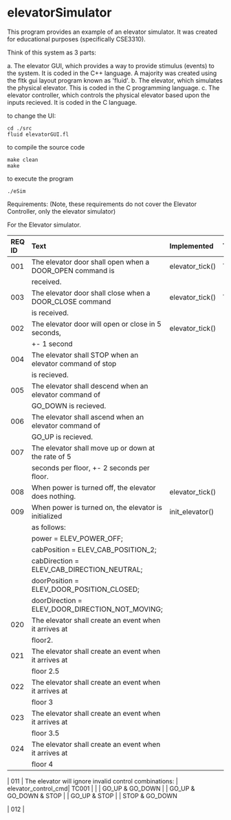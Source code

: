# elevatorSimulator

This program provides an example of an elevator simulator.  It was created
for educational purposes (specifically CSE3310).

Think of this system as 3 parts:

a.  The elevator GUI, which provides a way to provide stimulus (events) to the system. It is coded in the C++ language.  A majority was created using the fltk gui layout program known as 'fluid'.
b.  The elevator, which simulates the physical elevator. This is coded in the C programming language.
c.  The elevator controller, which controls the physical elevator based upon the inputs recieved.  It is coded in the C language.

to change the UI:

```
cd ./src
fluid elevatorGUI.fl
```

to compile the source code

```
make clean
make
```

to execute the program

```
./eSim
```


Requirements:
(Note, these requirements do not cover the Elevator Controller, only the elevator simulator)

For the Elevator simulator.

| REQ ID | Text                                                     |Implemented           | Tested |
|:-------| :---                                                     |:---                  |:---    |
| 001    | The elevator door shall open when a DOOR_OPEN command is | elevator_tick()      | TC002  |
|        | received.                                                |                      |        |
| 003    | The elevator door shall close when a DOOR_CLOSE command  | elevator_tick()      | TC003  |
|        | is received.                                             |                      |        |
| 002    | The elevator door will open or close in 5 seconds,       | elevator_tick()      |        |
|        | +- 1 second                                              |                      |        |
| 004    | The elevator shall STOP when an elevator command of stop |                      |        |
|        | is recieved.                                             |                      |        |
| 005    | The elevator shall descend when an elevator command of   |                      |        |
|        | GO_DOWN is recieved.                                     |
| 006    | The elevator shall ascend when an elevator command of    |
|        | GO_UP is recieved.                                       |
| 007    | The elevator shall move up or down at the rate of 5      |
|        | seconds per floor, +- 2 seconds per floor.               |
| 008    | When power is turned off, the elevator does nothing.     | elevator_tick()     |         |
| 009    | When power is turned on, the elevator is initialized     | init_elevator()     |         |
|        | as follows:                                              |                     |         |
|        |        power = ELEV_POWER_OFF;                           |                     |         |
|        |        cabPosition = ELEV_CAB_POSITION_2;                |                     |         |
|        |        cabDirection = ELEV_CAB_DIRECTION_NEUTRAL;        |                     |         |
|        |        doorPosition = ELEV_DOOR_POSITION_CLOSED;         |                     |         |
|        |        doorDirection = ELEV_DOOR_DIRECTION_NOT_MOVING;   |                     |         |
| 020    | The elevator shall create an event when it arrives at    |
|        | floor2.                                                  |
| 021    | The elevator shall create an event when it arrives at    |
|        | floor 2.5                                                |
| 022    | The elevator shall create an event when it arrives at    |
|        | floor 3                                                  |
| 023    | The elevator shall create an event when it arrives at    |
|        | floor 3.5                                                |
| 024    | The elevator shall create an event when it arrives at    |
|        | floor 4                                                  |


| 011    | The elevator will ignore invalid control combinations:    | elevator_control_cmd| TC001   |
|        |   GO_UP & GO_DOWN
|        |   GO_UP & GO_DOWN & STOP
|        |   GO_UP &  STOP
|        |   STOP & GO_DOWN 

| 012    |